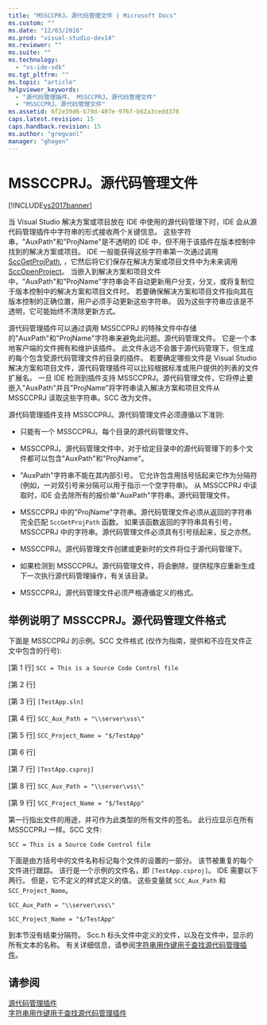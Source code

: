 ```yaml
---
title: "MSSCCPRJ。源代码管理文件 | Microsoft Docs"
ms.custom: ""
ms.date: "12/03/2016"
ms.prod: "visual-studio-dev14"
ms.reviewer: ""
ms.suite: ""
ms.technology: 
  - "vs-ide-sdk"
ms.tgt_pltfrm: ""
ms.topic: "article"
helpviewer_keywords: 
  - "源代码管理插件、 MSSCCPRJ。源代码管理文件"
  - "MSSCCPRJ。源代码管理文件"
ms.assetid: 6f2e39d6-b79d-407e-976f-b62a3cedd378
caps.latest.revision: 15
caps.handback.revision: 15
ms.author: "gregvanl"
manager: "ghogen"
---
```

# MSSCCPRJ。源代码管理文件
[!INCLUDE[vs2017banner](../code-quality/includes/vs2017banner.md)]

当 Visual Studio 解决方案或项目放在 IDE 中使用的源代码管理下时，IDE 会从源代码管理插件中字符串的形式接收两个关键信息。 这些字符串，"AuxPath"和"ProjName"是不透明的 IDE 中，但不用于该插件在版本控制中找到的解决方案或项目。 IDE 一般能获得这些字符串第一次通过调用 [SccGetProjPath](../extensibility/sccgetprojpath-function.md), ，它然后将它们保存在解决方案或项目文件中为未来调用 [SccOpenProject](../extensibility/sccopenproject-function.md)。 当嵌入到解决方案和项目文件中，"AuxPath"和"ProjName"字符串会不自动更新用户分支，分叉，或将复制位于版本控制中的解决方案和项目文件时。 若要确保解决方案和项目文件指向其在版本控制的正确位置，用户必须手动更新这些字符串。 因为这些字符串应该是不透明，它可能始终不清除更新方式。  
  
 源代码管理插件可以通过调用 MSSCCPRJ 的特殊文件中存储的"AuxPath"和"ProjName"字符串来避免此问题。源代码管理文件。 它是一个本地客户端的文件拥有和维护该插件。 此文件永远不会置于源代码管理下，但生成的每个包含受源代码管理文件的目录的插件。 若要确定哪些文件是 Visual Studio 解决方案和项目文件，源代码管理插件可以比较根据标准或用户提供的列表的文件扩展名。 一旦 IDE 检测到插件支持 MSSCCPRJ。源代码管理文件，它将停止要嵌入"AuxPath"并且"ProjName"将字符串读入解决方案和项目文件从 MSSCCPRJ 读取这些字符串。SCC 改为文件。  
  
 源代码管理插件支持 MSSCCPRJ。源代码管理文件必须遵循以下准则:  
  
-   只能有一个 MSSCCPRJ。每个目录的源代码管理文件。  
  
-   MSSCCPRJ。源代码管理文件中，对于给定目录中的源代码管理下的多个文件都可以包含"AuxPath"和"ProjName"。  
  
-   "AuxPath"字符串不能在其内部引号。 它允许包含用括号括起来它作为分隔符 \(例如，一对双引号来分隔可以用于指示一个空字符串\)。 从 MSSCCPRJ 中读取时，IDE 会去除所有的报价单"AuxPath"字符串。源代码管理文件。  
  
-   MSSCCPRJ 中的"ProjName"字符串。源代码管理文件必须从返回的字符串完全匹配 `SccGetProjPath` 函数。 如果该函数返回的字符串具有引号，MSSCCPRJ 中的字符串。源代码管理文件必须具有引号括起来，反之亦然。  
  
-   MSSCCPRJ。源代码管理文件创建或更新时的文件将位于源代码管理下。  
  
-   如果检测到 MSSCCPRJ。源代码管理文件，将会删除，提供程序应重新生成下一次执行源代码管理操作，有关该目录。  
  
-   MSSCCPRJ。源代码管理文件必须严格遵循定义的格式。  
  
## 举例说明了 MSSCCPRJ。源代码管理文件格式  
 下面是 MSSCCPRJ 的示例。SCC 文件格式 \(仅作为指南，提供和不应在文件正文中包含的行号\):  
  
 \[第 1 行\] `SCC = This is a Source Code Control file`  
  
 \[第 2 行\]  
  
 \[第 3 行\] `[TestApp.sln]`  
  
 \[第 4 行\] `SCC_Aux_Path = "\\server\vss\"`  
  
 \[第 5 行\] `SCC_Project_Name = "$/TestApp"`  
  
 \[第 6 行\]  
  
 \[第 7 行\] `[TestApp.csproj]`  
  
 \[第 8 行\] `SCC_Aux_Path = "\\server\vss\"`  
  
 \[第 9 行\] `SCC_Project_Name = "$/TestApp"`  
  
 第一行指出文件的用途，并可作为此类型的所有文件的签名。 此行应显示在所有 MSSCCPRJ 一样。SCC 文件:  
  
 `SCC = This is a Source Code Control file`  
  
 下面是由方括号中的文件名称标记每个文件的设置的一部分。 该节被重复的每个文件进行跟踪。 该行是一个示例的文件名，即 `[TestApp.csproj]`。 IDE 需要以下两行。 但是，它不定义的样式定义的值。 这些变量就 `SCC_Aux_Path` 和 `SCC_Project_Name`。  
  
 `SCC_Aux_Path = "\\server\vss\"`  
  
 `SCC_Project_Name = "$/TestApp"`  
  
 到本节没有结束分隔符。 Scc.h 标头文件中定义的文件，以及在文件中，显示的所有文本的名称。 有关详细信息，请参阅[字符串用作键用于查找源代码管理插件](../extensibility/strings-used-as-keys-for-finding-a-source-control-plug-in.md)。  
  
## 请参阅  
 [源代码管理插件](../extensibility/source-control-plug-ins.md)   
 [字符串用作键用于查找源代码管理插件](../extensibility/strings-used-as-keys-for-finding-a-source-control-plug-in.md)